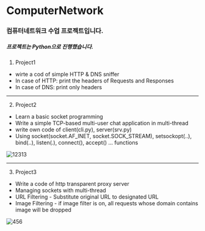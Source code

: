 # ComputerNetwork
### 컴퓨터네트워크 수업 프로젝트입니다.
##### 프로젝트는 Python으로 진행했습니다.  



1. Project1
- wirte a cod of simple HTTP & DNS sniffer
- In case of HTTP: print the headers of Requests and Responses
- In case of DNS: print only headers
---

2. Project2
- Learn a basic socket programming
- Write a simple TCP-based multi-user chat application in multi-thread
- write own code of client(cli.py), server(srv.py)
- Using socket(socket.AF_INET, socket.SOCK_STREAM), setsockopt(..), bind(..), listen(.), connect(), accept() ... functions

![12313](https://user-images.githubusercontent.com/61929745/105860753-44de1080-6031-11eb-845c-b6bf77806de0.PNG)

---

3. Project3
- Write a code of http transparent proxy server
- Managing sockets with multi-thread
- URL Filtering - Substitute original URL to designated URL
- Image Filtering - if image filter is on, all requests whose domain contains image will be dropped

![456](https://user-images.githubusercontent.com/61929745/105860770-4ad3f180-6031-11eb-80f3-be589e1fbb4b.PNG)


